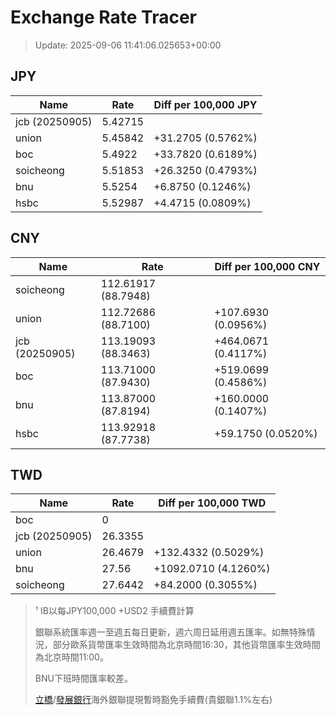 # Exchange Rate Tracer

> Update: 2025-09-06 11:41:06.025653+00:00

## JPY

| Name           |    Rate | Diff per 100,000 JPY   |
|----------------|---------|------------------------|
| jcb (20250905) | 5.42715 |                        |
| union          | 5.45842 | +31.2705 (0.5762%)     |
| boc            | 5.4922  | +33.7820 (0.6189%)     |
| soicheong      | 5.51853 | +26.3250 (0.4793%)     |
| bnu            | 5.5254  | +6.8750 (0.1246%)      |
| hsbc           | 5.52987 | +4.4715 (0.0809%)      |

## CNY

| Name           | Rate                | Diff per 100,000 CNY   |
|----------------|---------------------|------------------------|
| soicheong      | 112.61917	(88.7948) |                        |
| union          | 112.72686	(88.7100) | +107.6930 (0.0956%)    |
| jcb (20250905) | 113.19093	(88.3463) | +464.0671 (0.4117%)    |
| boc            | 113.71000	(87.9430) | +519.0699 (0.4586%)    |
| bnu            | 113.87000	(87.8194) | +160.0000 (0.1407%)    |
| hsbc           | 113.92918	(87.7738) | +59.1750 (0.0520%)     |

## TWD

| Name           |    Rate | Diff per 100,000 TWD   |
|----------------|---------|------------------------|
| boc            |  0      |                        |
| jcb (20250905) | 26.3355 |                        |
| union          | 26.4679 | +132.4332 (0.5029%)    |
| bnu            | 27.56   | +1092.0710 (4.1260%)   |
| soicheong      | 27.6442 | +84.2000 (0.3055%)     |


> ¹ IB以每JPY100,000 +USD2 手續費計算
>
> 銀聯系統匯率週一至週五每日更新，週六周日延用週五匯率。如無特殊情況，部分歐系貨幣匯率生效時間為北京時間16:30，其他貨幣匯率生效時間為北京時間11:00。
>
> BNU下班時間匯率較差。
>
> [立橋](https://www.wlbank.com.mo/uploads/ueditor/file/20181211/1544536513900230.pdf)/[發展銀行](https://www.mdb.com.mo/Service_Charges_20230728.pdf)海外銀聯提現暫時豁免手續費(貴銀聯1.1%左右)

